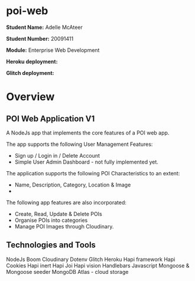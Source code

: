 # poi-web



**Student Name:** Adelle McAteer

**Student Number:** 20091411

**Module:** Enterprise Web Development

**Heroku deployment:**

**Glitch deployment:**

# Overview

## POI Web Application V1
A NodeJs app that implements the core features of a POI web app.

The app supports the following User Management Features:
- Sign up / Login in / Delete Account
- Simple User Admin Dashboard - not fully implemented yet.

The  application supports the following POI Characteristics to an extent:
- Name, Description, Category, Location & Image
- 
The following app features are also incorporated:
- Create, Read, Update & Delete POIs
- Organise POIs into categories
- Manage POI Images through Cloudinary.

## Technologies and Tools
NodeJs
Boom
Cloudinary
Dotenv
Glitch 
Heroku
Hapi framework
Hapi Cookies 
Hapi inert
Hapi Joi 
Hapi vision
Handlebars
Javascript 
Mongoose & Mongoose seeder
MongoDB Atlas - cloud storage

